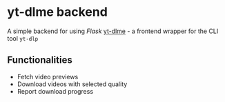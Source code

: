 # yt-dlme backend

A simple backend for using _Flask_ [yt-dlme](https://github.com/viviaaan/yt_dlme) - a frontend wrapper for the CLI tool `yt-dlp`

## Functionalities

* Fetch video previews
* Download videos with selected quality
* Report download progress
